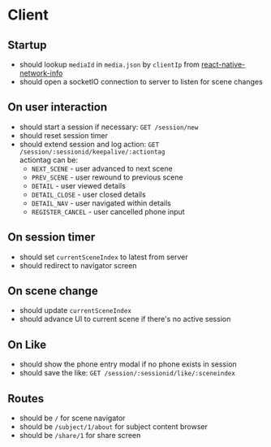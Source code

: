 # Client

## Startup

* should lookup `mediaId` in `media.json` by `clientIp` from [react-native-network-info](https://github.com/pusherman/react-native-network-info)
* should open a socketIO connection to server to listen for scene changes

## On user interaction

* should start a session if necessary: `GET /session/new`
* should reset session timer
* should extend session and log action: `GET /session/:sessionid/keepalive/:actiontag`  
  actiontag can be:
  * `NEXT_SCENE` - user advanced to next scene
  * `PREV_SCENE` - user rewound to previous scene
  * `DETAIL` - user viewed details
  * `DETAIL_CLOSE` - user closed details
  * `DETAIL_NAV` - user navigated within details
  * `REGISTER_CANCEL` - user cancelled phone input

## On session timer

* should set `currentSceneIndex` to latest from server
* should redirect to navigator screen

## On scene change

* should update `currentSceneIndex`
* should advance UI to current scene if there's no active session

## On Like

* should show the phone entry modal if no phone exists in session
* should save the like: `GET /session/:sessionid/like/:sceneindex`

## Routes

* should be `/` for scene navigator
* should be `/subject/1/about` for subject content browser
* should be `/share/1` for share screen
